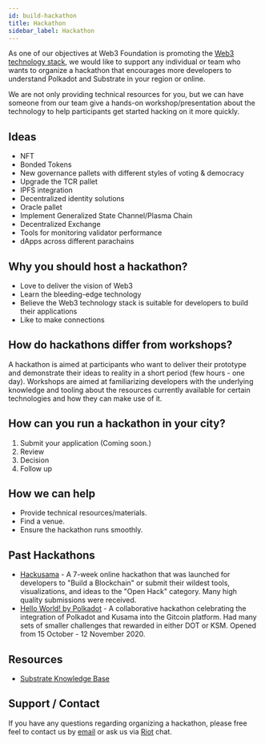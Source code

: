 ```yaml
---
id: build-hackathon
title: Hackathon
sidebar_label: Hackathon
---
```


As one of our objectives at Web3 Foundation is promoting the [Web3 technology stack][], we would
like to support any individual or team who wants to organize a hackathon that encourages more developers to understand Polkadot and Substrate in your region or online.

We are not only providing technical resources for you, but we can have someone from our team give a
hands-on workshop/presentation about the technology to help participants get started hacking on it
more quickly.

## Ideas

- NFT
- Bonded Tokens
- New governance pallets with different styles of voting & democracy
- Upgrade the TCR pallet
- IPFS integration
- Decentralized identity solutions
- Oracle pallet
- Implement Generalized State Channel/Plasma Chain
- Decentralized Exchange
- Tools for monitoring validator performance
- dApps across different parachains

## Why you should host a hackathon?

- Love to deliver the vision of Web3
- Learn the bleeding-edge technology
- Believe the Web3 technology stack is suitable for developers to build their applications
- Like to make connections

## How do hackathons differ from workshops?

A hackathon is aimed at participants who want to deliver their prototype and demonstrate their ideas
to reality in a short period (few hours - one day). Workshops are aimed at familiarizing developers with the underlying knowledge and tooling about the resources currently available for certain technologies and how they can make use of it.

## How can you run a hackathon in your city?

1. Submit your application (Coming soon.)
2. Review
3. Decision
4. Follow up

## How we can help

- Provide technical resources/materials.
- Find a venue.
- Ensure the hackathon runs smoothly.

## Past Hackathons

- [Hackusama](https://hackusama.devpost.com/) - A 7-week online hackathon that was launched for
  developers to "Build a Blockchain" or submit their wildest tools, visualizations, and ideas to the
  "Open Hack" category. Many high quality submissions were received.
- [Hello World! by Polkadot](https://gitcoin.co/hackathon/polkadot/onboard) - A collaborative
  hackathon celebrating the integration of Polkadot and Kusama into the Gitcoin platform. Had many
  sets of smaller challenges that rewarded in either DOT or KSM. Opened from 15 October - 12
  November 2020.

## Resources

- [Substrate Knowledge Base](https://substrate.dev/docs/en/)

## Support / Contact

If you have any questions regarding organizing a hackathon, please free feel to contact us by
[email](mailto:events@web3.foundation) or ask us via
[Riot](https://riot.im/app/#/room/#polkadot-watercooler:matrix.org) chat.

[web3 technology stack]: http://wiki.web3.foundation/en/latest/tech_stack/tech_stack_overview/
